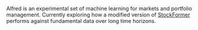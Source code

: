 Alfred is an experimental set of machine learning for markets and portfolio management. Currently exploring how a modified version of 
[StockFormer](https://github.com/gsyyysg/StockFormer) performs against fundamental data over long time horizons.
